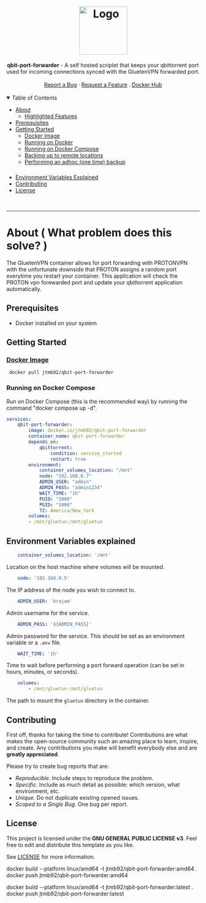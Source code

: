 <h1 align="center">
  <a href="https://github.com/jtmb">
    <img src="https://upload.wikimedia.org/wikipedia/commons/thumb/6/66/New_qBittorrent_Logo.svg/1200px-New_qBittorrent_Logo.svg.png" alt="Logo" width="125" height="125">
  </a>
</h1>

<div align="center">
  <b>qbit-port-forwarder</b> - A self hosted scriplet that keeps your qbittorrent port used for incoming connections synced with the GluetenVPN forwarded port.
  <br />
  <br />
  <a href="https://github.com/jtmb/qbit-port-forwarder/issues/new?assignees=&labels=bug&title=bug%3A+">Report a Bug</a>
  ·
  <a href="https://github.com/jtmb/qbit-port-forwarder/issues/new?assignees=&labels=enhancement&template=02_FEATURE_REQUEST.md&title=feat%3A+">Request a Feature</a>
  .
  <a href="https://hub.docker.com/repository/docker/jtmb92/qbit-port-forwarder/general">Docker Hub</a>
</div>
<br>
<details open="open">
<summary>Table of Contents</summary>

- [About](#about)
    - [Highlighted Features](#highlighted-features)
- [Prerequisites](#prerequisites)
- [Getting Started](#getting-started)
    - [Docker Image](#docker-image)
    - [Running on Docker](#running-on-docker)
    - [Running on Docker Compose](#running-on-docker-compose)
    - [Backing up to remote locations](#backing-up-to-remote-locations)
    - [Performing an adhoc (one time) backup](#performing-an-adhoc-one-time-backup)
    ### 
- [Environment Variables Explained](#environment-variables-explained)
- [Contributing](#contributing)
- [License](#license)

</details>
<br>

---

### <h1>About ( What problem does this solve? )</h1>

The GluetenVPN container allows for port forwarding with PROTONVPN with the unfortunate downside that PROTON assigns a random port everytime you restart your container. This application will check the PROTON vpn forewarded port and update your qbittorrent application automatically.

## Prerequisites

- Docker installed on your system

### <h2>Getting Started</h2>
### [Docker Image](https://hub.docker.com/r/jtmb92/qbit-port-forwarder)
```docker
 docker pull jtmb92/qbit-port-forwarder
```

### Running on Docker Compose  
Run on Docker Compose (this is the recommended way) by running the command "docker compose up -d".  
```yaml
services:
    qbit-port-forwarder:
        image: docker.io/jtmb92/qbit-port-forwarder
        container_name: qbit-port-forwarder
        depends_on:
            qbittorrent:
                condition: service_started
                restart: true
        environment:
            container_volumes_location: "/mnt"
            node: "192.168.0.7"
            ADMIN_USER: "admin"
            ADMIN_PASS: "admin1234"
            WAIT_TIME: "1h"
            PUID: "1000"
            PGID: "1000"
            TZ: America/New_York
        volumes:
        - /mnt/gluetun:/mnt/gluetun
```

## Environment Variables explained  

```yaml
    container_volumes_location: '/mnt'
```  
Location on the host machine where volumes will be mounted.  
```yaml
    node: '192.168.0.5'
```  
The IP address of the node you wish to connect to.  
```yaml
    ADMIN_USER: 'brajam'
```  
Admin username for the service.  
```yaml
    ADMIN_PASS: '${ADMIN_PASS}'
```  
Admin password for the service. This should be set as an environment variable or a `.env` file.  
```yaml
    WAIT_TIME: '1h'
```  
Time to wait before performing a port forward operation (can be set in hours, minutes, or seconds).  
```yaml
    volumes: 
        - /mnt/gluetun:/mnt/gluetun
```  
The path to mount the `gluetun` directory in the container.  

## Contributing

First off, thanks for taking the time to contribute! Contributions are what makes the open-source community such an amazing place to learn, inspire, and create. Any contributions you make will benefit everybody else and are **greatly appreciated**.

Please try to create bug reports that are:

- _Reproducible._ Include steps to reproduce the problem.
- _Specific._ Include as much detail as possible: which version, what environment, etc.
- _Unique._ Do not duplicate existing opened issues.
- _Scoped to a Single Bug._ One bug per report.

## License

This project is licensed under the **GNU GENERAL PUBLIC LICENSE v3**. Feel free to edit and distribute this template as you like.

See [LICENSE](LICENSE) for more information.






docker build --platform linux/amd64 -t jtmb92/qbit-port-forwarder:amd64 .
docker push jtmb92/qbit-port-forwarder:amd64

docker build --platform linux/amd64 -t jtmb92/qbit-port-forwarder:latest .
docker push jtmb92/qbit-port-forwarder:latest